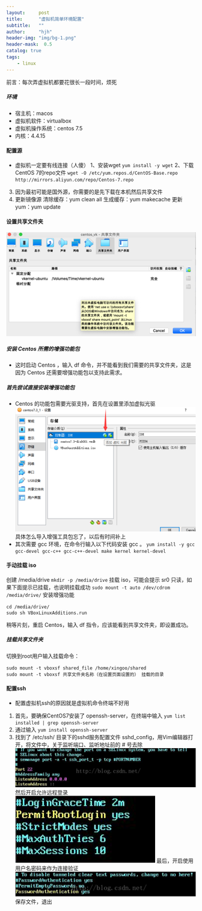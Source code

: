 ```yaml
---
layout:     post
title:      "虚拟机简单环境配置"
subtitle:   ""
author:     "hjh"
header-img: "img/bg-1.png"
header-mask:  0.5
catalog: true
tags:
    - linux
---
```


前言：每次弄虚拟机都要花很长一段时间，烦死
##### 环境
- 宿主机：macos
- 虚拟机软件：virtualbox
- 虚拟机操作系统：centos 7.5
- 内核：4.4.15
#### 配置源
- 虚拟机一定要有线连接（人傻）
1、安装wget
`yum install -y wget`
2、下载CentOS 7的repo文件
`wget -O /etc/yum.repos.d/CentOS-Base.repo http://mirrors.aliyun.com/repo/Centos-7.repo`
3. 因为最初可能是国外源，你需要的是先下载在本机然后共享文件
4. 更新镜像源
清除缓存：yum clean all
生成缓存：yum makecache
更新yum：yum update
#### 设置共享文件夹
![linux](/img/linux/1.png)
##### 安装 Centos 所需的增强功能包
- 这时启动 Centos ，输入 df 命令，并不能看到我们需要的共享文件夹，这是因为 Centos 还需要增强功能包以支持此需求。
##### 首先尝试直接安装增强功能包
- Centos 的功能包需要光驱支持，首先在设置里添加虚拟光驱
![linux](/img/linux/2.png)
具体怎么导入增强工具包忘了，以后有时间补上
- 其次需要 gcc 环境，在命令行输入以下代码安装 gcc 。
`yum install -y gcc gcc-devel gcc-c++ gcc-c++-devel make kernel kernel-devel`
#### 手动挂载 iso
创建 /media/drive
`mkdir -p /media/drive`
挂载 iso，可能会提示 sr0 只读，如果下面提示已挂载，也说明挂载成功
`sudo mount -t auto /dev/cdrom /media/drive/`
安装增强功能
```
cd /media/drive/
sudo sh VBoxLinuxAdditions.run
```
稍等片刻，重启 Centos，输入 df 指令，应该能看到共享文件夹，即设置成功。
##### 挂载共享文件夹
切换到root用户输入挂载命令：
```
sudo mount -t vboxsf shared_file /home/xingoo/shared
sudo mount -t vboxsf 共享文件夹名称（在设置页面设置的） 挂载的目录
```
#### 配置ssh
- 配置虚拟机ssh的原因就是虚拟机命令终端不好用
1. 首先，要确保CentOS7安装了  openssh-server，在终端中输入  `yum list installed | grep openssh-server`
2. 通过输入  `yum install openssh-server`
3. 找到了  /etc/ssh/  目录下的sshd服务配置文件 sshd_config，用Vim编辑器打开，将文件中，关于监听端口、监听地址前的 # 号去除
![linux](/img/linux/3.png)
然后开启允许远程登录
![linux](/img/linux/4.png)
最后，开启使用用户名密码来作为连接验证
![linux](/img/linux/5.png)
保存文件，退出
